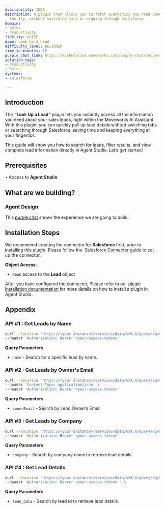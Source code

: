 ```yaml
---
availability: IDEA
description: A plugin that allows you to fetch everything you need about a lead on
  the fly, without switching tabs or digging through Salesforce.
domain:
- Sales
- Productivity
fidelity: GUIDE
name: Look Up a Lead
difficulty_level: BEGINNER
time_in_minutes: 15
purple_chat_link: https://marketplace.moveworks.com/purple-chat?conversation=%7B%22startTimestamp%22%3A%2211%3A43+AM%22%2C%22messages%22%3A%5B%7B%22role%22%3A%22user%22%2C%22parts%22%3A%5B%7B%22richText%22%3A%22I+want+to+view+information+for+a+lead.%22%7D%5D%7D%2C%7B%22role%22%3A%22assistant%22%2C%22parts%22%3A%5B%7B%22richText%22%3A%22Okay%2C+I+can+help+you+with+that.+Would+you+like+to+see+a+specific+lead%2C+leads+assigned+to+you%2C+or+leads+for+a+company%3F%22%7D%5D%7D%2C%7B%22role%22%3A%22user%22%2C%22parts%22%3A%5B%7B%22richText%22%3A%22leads+assigned+to+me%22%7D%5D%7D%2C%7B%22role%22%3A%22assistant%22%2C%22parts%22%3A%5B%7B%22reasoningSteps%22%3A%5B%7B%22status%22%3A%22success%22%2C%22richText%22%3A%22Retrieving+leads+assigned+to+you+from+Salesforce.%22%7D%5D%7D%2C%7B%22richText%22%3A%22Here+are+some+leads+assigned+to+you%3A%3Cbr+xmlns%3D%5C%22http%3A%2F%2Fwww.w3.org%2F1999%2Fxhtml%5C%22+%2F%3E%3Cul+xmlns%3D%5C%22http%3A%2F%2Fwww.w3.org%2F1999%2Fxhtml%5C%22%3E%3Cli%3E%3Cb%3EJane+Doe%3C%2Fb%3E+%28Acme+Inc.%29%3C%2Fli%3E%3Cli%3E%3Cb%3EJohn+Smith%3C%2Fb%3E+%28Global+Corp%29%3C%2Fli%3E%3Cli%3E%3Cb%3EAlice+Brown%3C%2Fb%3E+%28Innovate+LLC%29%3C%2Fli%3E%3C%2Ful%3EWhich+lead+would+you+like+to+view+details+for%3F%22%7D%2C%7B%22citations%22%3A%5B%7B%22connectorName%22%3A%22salesforce%22%2C%22citationTitle%22%3A%22Jane+Doe%22%7D%2C%7B%22connectorName%22%3A%22salesforce%22%2C%22citationTitle%22%3A%22John+Smith%22%7D%2C%7B%22connectorName%22%3A%22salesforce%22%2C%22citationTitle%22%3A%22Alice+Brown%22%7D%5D%7D%5D%7D%2C%7B%22role%22%3A%22user%22%2C%22parts%22%3A%5B%7B%22richText%22%3A%22John+Smith%22%7D%5D%7D%2C%7B%22role%22%3A%22assistant%22%2C%22parts%22%3A%5B%7B%22reasoningSteps%22%3A%5B%7B%22status%22%3A%22success%22%2C%22richText%22%3A%22%3Cp+xmlns%3D%5C%22http%3A%2F%2Fwww.w3.org%2F1999%2Fxhtml%5C%22%3ERetrieving+details+of+John+Smith+lead+from+Salesforce%3C%2Fp%3E%22%7D%2C%7B%22status%22%3A%22success%22%2C%22richText%22%3A%22%3Cp+xmlns%3D%5C%22http%3A%2F%2Fwww.w3.org%2F1999%2Fxhtml%5C%22%3ERetrieving+tasks+and+events+for+John+Smith+from+Salesforce%3C%2Fp%3E%22%7D%5D%7D%2C%7B%22richText%22%3A%22%3Cp+xmlns%3D%5C%22http%3A%2F%2Fwww.w3.org%2F1999%2Fxhtml%5C%22%3EHere+are+the+details+for+%3Cb%3EJohn+Smith%3C%2Fb%3E%3A%3C%2Fp%3E%3Cul+xmlns%3D%5C%22http%3A%2F%2Fwww.w3.org%2F1999%2Fxhtml%5C%22%3E%3Cli%3E%3Cb%3EName%3A%3C%2Fb%3E+John+Smith%3C%2Fli%3E%3Cli%3E%3Cb%3ECompany%3A%3C%2Fb%3E+Global+Corp%3C%2Fli%3E%3Cli%3E%3Cb%3EIndustry%3A%3C%2Fb%3E+Technology%3C%2Fli%3E%3Cli%3E%3Cb%3EEmail%3A%3C%2Fb%3E+john.smith%40globalcorp.com%3C%2Fli%3E%3Cli%3E%3Cb%3EPhone%3A%3C%2Fb%3E+%28555%29+123-4567%3C%2Fli%3E%3Cli%3E%3Cb%3EAddress%3A%3C%2Fb%3E+123+Main+St%2C+Anytown%2C+USA%3C%2Fli%3E%3Cli%3E%3Cb%3ELead+Status%3A%3C%2Fb%3E+Qualified%3C%2Fli%3E%3Cli%3E%3Cb%3ELead+Source%3A%3C%2Fb%3E+Website%3C%2Fli%3E%3Cli%3E%3Cb%3ECreated+Date%3A%3C%2Fb%3E+2023-01-15%3C%2Fli%3E%3Cli%3E%3Cb%3EOwner%3A%3C%2Fb%3E+Yourself%3C%2Fli%3E%3C%2Ful%3E%3Cp+xmlns%3D%5C%22http%3A%2F%2Fwww.w3.org%2F1999%2Fxhtml%5C%22%3E%3Cb%3EUpcoming+Tasks%3A%3C%2Fb%3E%3C%2Fp%3E%3Cul+xmlns%3D%5C%22http%3A%2F%2Fwww.w3.org%2F1999%2Fxhtml%5C%22%3E%3Cli%3EFollow+up+call+%28Due%3A+2023-11-20%29%3C%2Fli%3E%3Cli%3ESend+product+brochure+%28Due%3A+2023-11-22%29%3C%2Fli%3E%3C%2Ful%3E%3Cp+xmlns%3D%5C%22http%3A%2F%2Fwww.w3.org%2F1999%2Fxhtml%5C%22%3E%3Cb%3ERecent+Events%3A%3C%2Fb%3E%3C%2Fp%3E%3Cul+xmlns%3D%5C%22http%3A%2F%2Fwww.w3.org%2F1999%2Fxhtml%5C%22%3E%3Cli%3EInitial+Discovery+Call+%282023-11-15%29%3C%2Fli%3E%3Cli%3EProduct+Demo+%282023-11-10%29%3C%2Fli%3E%3C%2Ful%3E%22%7D%5D%7D%5D%7D
solution_tags:
- Productivity
- Sales
systems:
- salesforce

---
```

## **Introduction**

The **“Look Up a Lead”** plugin lets you instantly access all the information you need about your sales leads, right within the Moveworks AI Assistant. With this plugin, you can quickly pull up lead details without switching tabs or searching through Salesforce, saving time and keeping everything at your fingertips.

This guide will show you how to search for leads, filter results, and view complete lead information directly in Agent Studio. Let’s get started!

## **Prerequisites**

• Access to **Agent Studio**

## **What are we building?**

### **Agent Design**

This [purple chat](https://marketplace.moveworks.com/purple-chat?conversation=%7B%22startTimestamp%22%3A%2211%3A43+AM%22%2C%22messages%22%3A%5B%7B%22role%22%3A%22user%22%2C%22parts%22%3A%5B%7B%22richText%22%3A%22I+want+to+view+information+for+a+lead.%22%7D%5D%7D%2C%7B%22role%22%3A%22assistant%22%2C%22parts%22%3A%5B%7B%22richText%22%3A%22Okay%2C+I+can+help+you+with+that.+Would+you+like+to+see+a+specific+lead%2C+leads+assigned+to+you%2C+or+leads+for+a+company%3F%22%7D%5D%7D%2C%7B%22role%22%3A%22user%22%2C%22parts%22%3A%5B%7B%22richText%22%3A%22leads+assigned+to+me%22%7D%5D%7D%2C%7B%22role%22%3A%22assistant%22%2C%22parts%22%3A%5B%7B%22reasoningSteps%22%3A%5B%7B%22status%22%3A%22success%22%2C%22richText%22%3A%22Retrieving+leads+assigned+to+you+from+Salesforce.%22%7D%5D%7D%2C%7B%22richText%22%3A%22Here+are+some+leads+assigned+to+you%3A%3Cbr+xmlns%3D%5C%22http%3A%2F%2Fwww.w3.org%2F1999%2Fxhtml%5C%22+%2F%3E%3Cul+xmlns%3D%5C%22http%3A%2F%2Fwww.w3.org%2F1999%2Fxhtml%5C%22%3E%3Cli%3E%3Cb%3EJane+Doe%3C%2Fb%3E+%28Acme+Inc.%29%3C%2Fli%3E%3Cli%3E%3Cb%3EJohn+Smith%3C%2Fb%3E+%28Global+Corp%29%3C%2Fli%3E%3Cli%3E%3Cb%3EAlice+Brown%3C%2Fb%3E+%28Innovate+LLC%29%3C%2Fli%3E%3C%2Ful%3EWhich+lead+would+you+like+to+view+details+for%3F%22%7D%2C%7B%22citations%22%3A%5B%7B%22connectorName%22%3A%22salesforce%22%2C%22citationTitle%22%3A%22Jane+Doe%22%7D%2C%7B%22connectorName%22%3A%22salesforce%22%2C%22citationTitle%22%3A%22John+Smith%22%7D%2C%7B%22connectorName%22%3A%22salesforce%22%2C%22citationTitle%22%3A%22Alice+Brown%22%7D%5D%7D%5D%7D%2C%7B%22role%22%3A%22user%22%2C%22parts%22%3A%5B%7B%22richText%22%3A%22John+Smith%22%7D%5D%7D%2C%7B%22role%22%3A%22assistant%22%2C%22parts%22%3A%5B%7B%22reasoningSteps%22%3A%5B%7B%22status%22%3A%22success%22%2C%22richText%22%3A%22%3Cp+xmlns%3D%5C%22http%3A%2F%2Fwww.w3.org%2F1999%2Fxhtml%5C%22%3ERetrieving+details+of+John+Smith+lead+from+Salesforce%3C%2Fp%3E%22%7D%2C%7B%22status%22%3A%22success%22%2C%22richText%22%3A%22%3Cp+xmlns%3D%5C%22http%3A%2F%2Fwww.w3.org%2F1999%2Fxhtml%5C%22%3ERetrieving+tasks+and+events+for+John+Smith+from+Salesforce%3C%2Fp%3E%22%7D%5D%7D%2C%7B%22richText%22%3A%22%3Cp+xmlns%3D%5C%22http%3A%2F%2Fwww.w3.org%2F1999%2Fxhtml%5C%22%3EHere+are+the+details+for+%3Cb%3EJohn+Smith%3C%2Fb%3E%3A%3C%2Fp%3E%3Cul+xmlns%3D%5C%22http%3A%2F%2Fwww.w3.org%2F1999%2Fxhtml%5C%22%3E%3Cli%3E%3Cb%3EName%3A%3C%2Fb%3E+John+Smith%3C%2Fli%3E%3Cli%3E%3Cb%3ECompany%3A%3C%2Fb%3E+Global+Corp%3C%2Fli%3E%3Cli%3E%3Cb%3EIndustry%3A%3C%2Fb%3E+Technology%3C%2Fli%3E%3Cli%3E%3Cb%3EEmail%3A%3C%2Fb%3E+john.smith%40globalcorp.com%3C%2Fli%3E%3Cli%3E%3Cb%3EPhone%3A%3C%2Fb%3E+%28555%29+123-4567%3C%2Fli%3E%3Cli%3E%3Cb%3EAddress%3A%3C%2Fb%3E+123+Main+St%2C+Anytown%2C+USA%3C%2Fli%3E%3Cli%3E%3Cb%3ELead+Status%3A%3C%2Fb%3E+Qualified%3C%2Fli%3E%3Cli%3E%3Cb%3ELead+Source%3A%3C%2Fb%3E+Website%3C%2Fli%3E%3Cli%3E%3Cb%3ECreated+Date%3A%3C%2Fb%3E+2023-01-15%3C%2Fli%3E%3Cli%3E%3Cb%3EOwner%3A%3C%2Fb%3E+Yourself%3C%2Fli%3E%3C%2Ful%3E%3Cp+xmlns%3D%5C%22http%3A%2F%2Fwww.w3.org%2F1999%2Fxhtml%5C%22%3E%3Cb%3EUpcoming+Tasks%3A%3C%2Fb%3E%3C%2Fp%3E%3Cul+xmlns%3D%5C%22http%3A%2F%2Fwww.w3.org%2F1999%2Fxhtml%5C%22%3E%3Cli%3EFollow+up+call+%28Due%3A+2023-11-20%29%3C%2Fli%3E%3Cli%3ESend+product+brochure+%28Due%3A+2023-11-22%29%3C%2Fli%3E%3C%2Ful%3E%3Cp+xmlns%3D%5C%22http%3A%2F%2Fwww.w3.org%2F1999%2Fxhtml%5C%22%3E%3Cb%3ERecent+Events%3A%3C%2Fb%3E%3C%2Fp%3E%3Cul+xmlns%3D%5C%22http%3A%2F%2Fwww.w3.org%2F1999%2Fxhtml%5C%22%3E%3Cli%3EInitial+Discovery+Call+%282023-11-15%29%3C%2Fli%3E%3Cli%3EProduct+Demo+%282023-11-10%29%3C%2Fli%3E%3C%2Ful%3E%22%7D%5D%7D%5D%7D) shows the experience we are going to build.

## **Installation Steps**

We recommend creating the connector for **Salesforce** first, prior to installing this plugin. Please follow the  [Salesforce Connector](https://marketplace.moveworks.com/connectors/salesforce#how-to-implement) guide to set up the connector.

**Object Access**:

- `Read` access to the **Lead** object

After you have configured the connector, Please refer to our [plugin installation documentation](https://help.moveworks.com/docs/ai-agent-marketplace-installation) for more details on how to install a plugin in Agent Studio.

## **Appendix**

### **API #1 : Get Leads by Name**

```bash
curl --location 'https://<your-instance>/services/data/vXX.X/query/?q=SELECT+Id%2CName%2CTitle%2CCompany%2CEmail%2COwner.Name%2CStatus%2CPhone%2CStreet%2CCity%2CState%2CPostalCode%2CCountry%2CLastModifiedDate+FROM+Lead+WHERE+Name+LIKE+%27%25{{name}}%25%27+AND+IsConverted%3Dfalse+ORDER+BY+LastModifiedDate+DESC+LIMIT+50' \
--header 'Authorization: Bearer <your-access-token>'
```

**Query Parameters**

- `name`  - Search for a specific lead by name.

### **API #2 : Get Leads by Owner's Email**

```bash
curl --location 'https://<your-instance>/services/data/vXX.X/query/?q=SELECT+Id%2C+Name%2C+Title%2C+Company%2C+Email%2C+Owner.Name%2C+Status%2C+Phone%2C+Street%2C+City%2C+State%2C+PostalCode%2C+Country%2C+LastModifiedDate+FROM+Lead+WHERE+Owner.Email%3D%27{{ownerEmail}}%27+AND+IsConverted%3Dfalse+ORDER+BY+LastModifiedDate+DESC' \
--header 'Content-Type: application/json' \
--header 'Authorization: Bearer <your-access-token>'
```

**Query Parameters**

- `ownerEmail` - Search by Lead Owner’s Email.

### **API #3 : Get Leads by Company**

```bash
curl --location 'https://<your-instance>/services/data/vXX.X/query/?q=SELECT+Id%2CName%2CTitle%2CCompany%2CEmail%2COwner.Name%2CStatus%2CPhone%2CStreet%2CCity%2CState%2CPostalCode%2CCountry%2CLastModifiedDate+FROM+Lead+WHERE+Company+LIKE+%27%25{{company}}%25%27+AND+IsConverted%3Dfalse+ORDER+BY+LastModifiedDate+DESC+LIMIT+50' \
--header 'Authorization: Bearer <your-access-token>'
```

**Query Parameters**

- `company` - Search by company name to retrieve lead details.

### **API #4 : Get Lead Details**

```bash
curl --location 'https://<your-instance>/services/data/vXX.X/query/?q=SELECT+Industry%2CLeadSource%2COwner.Email%2CLastActivityDate%2CLastModifiedDate%2C(SELECT+Id%2CSubject%2CActivityDate%2CStatus%2CTaskSubtype%2CCallType%2CDescription%2COwner.Name+FROM+Tasks)%2C(SELECT+Id%2CSubject%2CStartDateTime%2CEndDateTime%2CLocation%2CDescription%2COwner.Name+FROM+Events)+FROM+Lead+WHERE+Id%3D%27{{lead_data}}%27+ORDER+BY+LastModifiedDate+DESC+LIMIT+50' \
--header 'Authorization: Bearer <your-access-token> ' \
```

**Query Parameters**

- `lead_data` - Search by lead id to retrieve lead details.

